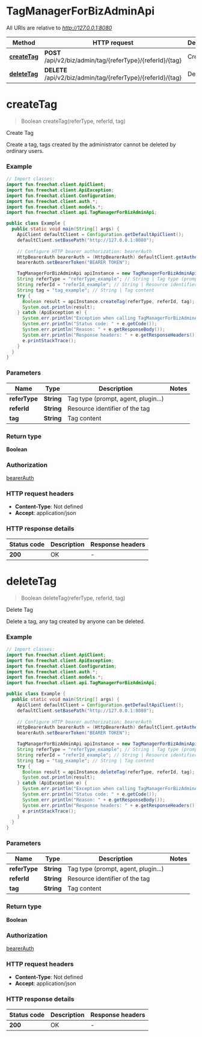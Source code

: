 # TagManagerForBizAdminApi

All URIs are relative to *http://127.0.0.1:8080*

| Method | HTTP request | Description |
|------------- | ------------- | -------------|
| [**createTag**](TagManagerForBizAdminApi.md#createTag) | **POST** /api/v2/biz/admin/tag/{referType}/{referId}/{tag} | Create Tag |
| [**deleteTag**](TagManagerForBizAdminApi.md#deleteTag) | **DELETE** /api/v2/biz/admin/tag/{referType}/{referId}/{tag} | Delete Tag |


<a id="createTag"></a>
# **createTag**
> Boolean createTag(referType, referId, tag)

Create Tag

Create a tag, tags created by the administrator cannot be deleted by ordinary users.

### Example
```java
// Import classes:
import fun.freechat.client.ApiClient;
import fun.freechat.client.ApiException;
import fun.freechat.client.Configuration;
import fun.freechat.client.auth.*;
import fun.freechat.client.models.*;
import fun.freechat.client.api.TagManagerForBizAdminApi;

public class Example {
  public static void main(String[] args) {
    ApiClient defaultClient = Configuration.getDefaultApiClient();
    defaultClient.setBasePath("http://127.0.0.1:8080");
    
    // Configure HTTP bearer authorization: bearerAuth
    HttpBearerAuth bearerAuth = (HttpBearerAuth) defaultClient.getAuthentication("bearerAuth");
    bearerAuth.setBearerToken("BEARER TOKEN");

    TagManagerForBizAdminApi apiInstance = new TagManagerForBizAdminApi(defaultClient);
    String referType = "referType_example"; // String | Tag type (prompt, agent, plugin...)
    String referId = "referId_example"; // String | Resource identifier of the tag
    String tag = "tag_example"; // String | Tag content
    try {
      Boolean result = apiInstance.createTag(referType, referId, tag);
      System.out.println(result);
    } catch (ApiException e) {
      System.err.println("Exception when calling TagManagerForBizAdminApi#createTag");
      System.err.println("Status code: " + e.getCode());
      System.err.println("Reason: " + e.getResponseBody());
      System.err.println("Response headers: " + e.getResponseHeaders());
      e.printStackTrace();
    }
  }
}
```

### Parameters

| Name | Type | Description  | Notes |
|------------- | ------------- | ------------- | -------------|
| **referType** | **String**| Tag type (prompt, agent, plugin...) | |
| **referId** | **String**| Resource identifier of the tag | |
| **tag** | **String**| Tag content | |

### Return type

**Boolean**

### Authorization

[bearerAuth](../README.md#bearerAuth)

### HTTP request headers

 - **Content-Type**: Not defined
 - **Accept**: application/json

### HTTP response details
| Status code | Description | Response headers |
|-------------|-------------|------------------|
| **200** | OK |  -  |

<a id="deleteTag"></a>
# **deleteTag**
> Boolean deleteTag(referType, referId, tag)

Delete Tag

Delete a tag, any tag created by anyone can be deleted.

### Example
```java
// Import classes:
import fun.freechat.client.ApiClient;
import fun.freechat.client.ApiException;
import fun.freechat.client.Configuration;
import fun.freechat.client.auth.*;
import fun.freechat.client.models.*;
import fun.freechat.client.api.TagManagerForBizAdminApi;

public class Example {
  public static void main(String[] args) {
    ApiClient defaultClient = Configuration.getDefaultApiClient();
    defaultClient.setBasePath("http://127.0.0.1:8080");
    
    // Configure HTTP bearer authorization: bearerAuth
    HttpBearerAuth bearerAuth = (HttpBearerAuth) defaultClient.getAuthentication("bearerAuth");
    bearerAuth.setBearerToken("BEARER TOKEN");

    TagManagerForBizAdminApi apiInstance = new TagManagerForBizAdminApi(defaultClient);
    String referType = "referType_example"; // String | Tag type (prompt, agent, plugin...)
    String referId = "referId_example"; // String | Resource identifier of the tag
    String tag = "tag_example"; // String | Tag content
    try {
      Boolean result = apiInstance.deleteTag(referType, referId, tag);
      System.out.println(result);
    } catch (ApiException e) {
      System.err.println("Exception when calling TagManagerForBizAdminApi#deleteTag");
      System.err.println("Status code: " + e.getCode());
      System.err.println("Reason: " + e.getResponseBody());
      System.err.println("Response headers: " + e.getResponseHeaders());
      e.printStackTrace();
    }
  }
}
```

### Parameters

| Name | Type | Description  | Notes |
|------------- | ------------- | ------------- | -------------|
| **referType** | **String**| Tag type (prompt, agent, plugin...) | |
| **referId** | **String**| Resource identifier of the tag | |
| **tag** | **String**| Tag content | |

### Return type

**Boolean**

### Authorization

[bearerAuth](../README.md#bearerAuth)

### HTTP request headers

 - **Content-Type**: Not defined
 - **Accept**: application/json

### HTTP response details
| Status code | Description | Response headers |
|-------------|-------------|------------------|
| **200** | OK |  -  |

